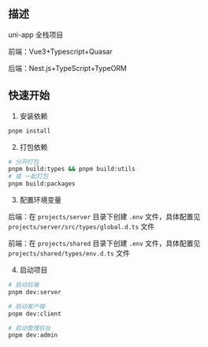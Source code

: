 ## 描述
uni-app 全栈项目

前端：Vue3+Typescript+Quasar

后端：Nest.js+TypeScript+TypeORM

## 快速开始
1. 安装依赖
```sh
pnpm install
```
2. 打包依赖
```sh
# 分开打包
pnpm build:types && pnpm build:utils
# 或 一起打包
pnpm build:packages
```
3. 配置环境变量

后端：在 `projects/server` 目录下创建 `.env` 文件，具体配置见`projects/server/src/types/global.d.ts` 文件

前端：在 `projects/shared` 目录下创建 `.env` 文件，具体配置见 `projects/shared/types/env.d.ts` 文件

4. 启动项目
```sh
# 启动后端
pnpm dev:server

# 启动客户端
pnpm dev:client

# 启动管理后台
pnpm dev:admin
```


